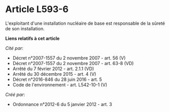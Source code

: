 # Article L593-6

L'exploitant d'une installation nucléaire de base est responsable de la sûreté de son installation.

**Liens relatifs à cet article**

_Cité par_:

  - Décret n°2007-1557 du 2 novembre 2007 - art. 56 (V)
  - Décret n°2007-1557 du 2 novembre 2007 - art. 63-8 (VD)
  - Arrêté du 7 février 2012 - art. 2.1.1 (VD)
  - Arrêté du 30 décembre 2015 - art. 4 (V)
  - Décret n°2016-846 du 28 juin 2016 - art. 5
  - Code de l'environnement - art. L542-10-1 (V)

_Créé par_:

  - Ordonnance n°2012-6 du 5 janvier 2012 - art. 3
